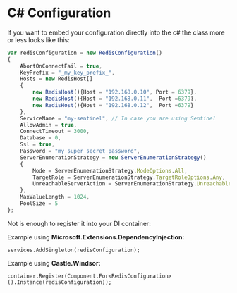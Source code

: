 # C# Configuration

If you want to embed your configuration directly into the c# the class more or less looks like this:

```javascript
var redisConfiguration = new RedisConfiguration()
{
	AbortOnConnectFail = true,
	KeyPrefix = "_my_key_prefix_",
	Hosts = new RedisHost[]
	{
		new RedisHost(){Host = "192.168.0.10", Port = 6379},
		new RedisHost(){Host = "192.168.0.11",  Port =6379},
		new RedisHost(){Host = "192.168.0.12",  Port =6379}
	},
	ServiceName = "my-sentinel", // In case you are using Sentinel
	AllowAdmin = true,
	ConnectTimeout = 3000,
	Database = 0,
	Ssl = true,
	Password = "my_super_secret_password",
	ServerEnumerationStrategy = new ServerEnumerationStrategy()
	{
		Mode = ServerEnumerationStrategy.ModeOptions.All,
		TargetRole = ServerEnumerationStrategy.TargetRoleOptions.Any,
		UnreachableServerAction = ServerEnumerationStrategy.UnreachableServerActionOptions.Throw
	},
	MaxValueLength = 1024,
	PoolSize = 5
};
```

Not is enough to register it into your DI container:

Example using **Microsoft.Extensions.DependencyInjection:**

```aspnet
services.AddSingleton(redisConfiguration);
```

Example using **Castle.Windsor:**

```aspnet
container.Register(Component.For<RedisConfiguration>().Instance(redisConfiguration));
```

